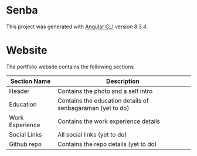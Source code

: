 # Senba

This project was generated with [Angular CLI](https://github.com/angular/angular-cli) version 8.3.4.


# Website 

The portfolio website contains the following sections 

| Section Name | Description |
| -------------| -------- |
| Header |  Contains the photo and a self intro |
| Education | Contains the education details of senbagaraman (yet to do)  |
| Work Experience | Contains the work experience details |
| Social Links | All social links (yet to do)  |
| Github repo | Contains the repo details (yet to do) |
